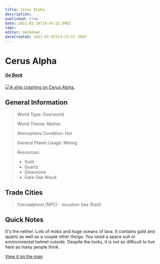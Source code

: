 ```yaml
---
title: Cerus Alpha
description: 
published: true
date: 2021-02-14T19:47:22.096Z
tags: 
editor: markdown
dateCreated: 2021-01-02T15:23:57.394Z
---
```


# Cerus Alpha

##### [Go Back](/wiki/space#planets)

<a href="https://imgur.com/mr9ar9k"><img src="https://i.imgur.com/mr9ar9k.jpg" title="A ship crashing on Cerus Alpha." /></a>

## General Information

> World Type: Overworld
>
> World Theme: Nether
>
> Atmosphere Condition: Hot
>
> General Planet Usage: Mining
>
> Resources:
> - Gold
> - Quartz
> - Glowstone
> - Dark Oak Wood

## Trade Cities
> Cerusalphost (NPC) - Incudum Sea (East) 

## Quick Notes

It's the nether. Lots of mobs and huge oceans of lava. It contains gold and quartz as well as a couple other things. You need a space suit or environmental helmet outside. Despite the looks, it is not as difficult to live here as many people think.

[View it on the map](https://dynmap.starlegacy.net/?worldname=CerusAlpha)
